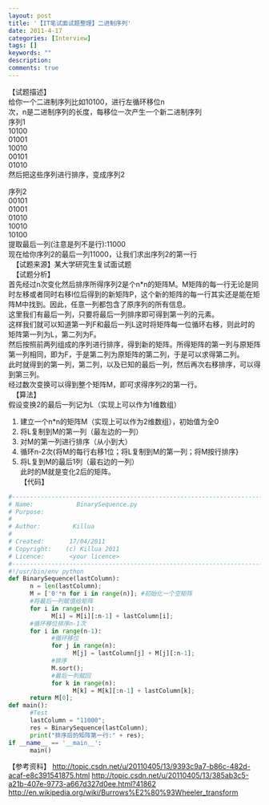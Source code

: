 ```yaml
---
layout: post
title: '【IT笔试面试题整理】二进制序列'
date: 2011-4-17
categories: [Interview]
tags: []
keywords: ""
description: 
comments: true
---
```

【试题描述】    
给你一个二进制序列比如10100，进行左循环移位n   
次，n是二进制序列的长度，每移位一次产生一个新二进制序列   
序列1   
10100   
01001   
10010   
00101   
01010   
然后把这些序列进行排序，变成序列2   

序列2   
00101   
01001   
01010   
10010   
10100   
提取最后一列(注意是列不是行):11000   
现在给你序列2的最后一列11000，让我们求出序列2的第一行   
 
【试题来源】某大学研究生复试面试题   
 
【试题分析】   
首先经过n次变化然后排序所得序列2是个n*n的矩阵M。M矩阵的每一行无论是同时左移或者同时右移I位后得到的新矩阵P，这个新的矩阵的每一行其实还是能在矩阵M中找到。因此，任意一列都包含了原序列的所有信息。   
这里我们有最后一列，只要将最后一列排序即可得到第一列的元素。   
这样我们就可以知道第一列F和最后一列L这时将矩阵每一位循环右移，则此时的矩阵第一列为L，第二列为F。   
然后按照前两列组成的序列进行排序，得到新的矩阵。所得矩阵的第一列与原矩阵第一列相同，即为F，于是第二列为原矩阵的第二列，于是可以求得第二列。   
此时就得到的第一列，第二列，以及已知的最后一列，然后再次右移排序，可以得到第三列。   
经过数次变换可以得到整个矩阵M，即可求得序列2的第一行。   
 
【算法】   
假设变换2的最后一列记为L（实现上可以作为1维数组）   
1. 建立一个n*n的矩阵M（实现上可以作为2维数组），初始值为全0   
2. 将L复制到M的第一列（最左边的一列）   
3. 对M的第一列进行排序（从小到大）   
4. 循环n-2次{将M的每行右移1位；将L复制到M的第一列；将M按行排序}   
5. 将L复到M的最后1列（最右边的一列）   
此时的M就是变化2后的矩阵。   
【代码】   

``` python 
#-------------------------------------------------------------------------------
# Name:            BinarySequence.py
# Purpose:
#
# Author:         Killua
#
# Created:       17/04/2011
# Copyright:    (c) Killua 2011
# Licence:       <your licence>
#-------------------------------------------------------------------------------
#!/usr/bin/env python
def BinarySequence(lastColumn):
      n = len(lastColumn);
      M = ['0'*n for i in range(n)]; #初始化一个空矩阵
      #将最后一列赋值给矩阵
      for i in range(n):
            M[i] = M[i][:n-1] + lastColumn[i];
      #循环移位排序n-1次
      for i in range(n-1):
            #循环移位
            for j in range(n):
                  M[j] = lastColumn[j] + M[j][:n-1];
            #排序
            M.sort();
            #最后一列赋回
            for k in range(n):
                  M[k] = M[k][:n-1] + lastColumn[k];
      return M[0];
def main():
      #Test
      lastColumn = "11000";
      res = BinarySequence(lastColumn);
      print("排序后的矩阵第一行:" + res);
if __name__ == '__main__':
      main()
```

【参考资料】
<http://topic.csdn.net/u/20110405/13/9393c9a7-b86c-482d-acaf-e8c391541875.html>
<http://topic.csdn.net/u/20110405/13/385ab3c5-a21b-407e-9773-a667d327d0ee.html?41862>
<http://en.wikipedia.org/wiki/Burrows%E2%80%93Wheeler_transform>